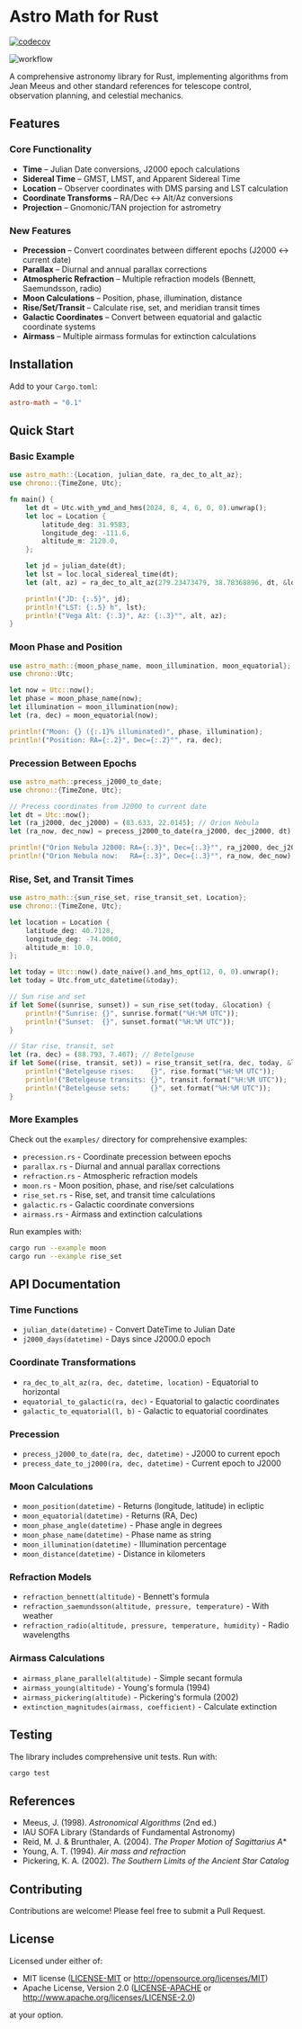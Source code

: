 # Astro Math for Rust

[![codecov](https://codecov.io/gh/gaker/astro-math/graph/badge.svg?token=ML01cRa3zB)](https://codecov.io/gh/gaker/astro-math)

![workflow](https://github.com/gaker/astro-math/actions/workflows/test.yml/badge.svg)

A comprehensive astronomy library for Rust, implementing algorithms from Jean Meeus and other standard references for telescope control, observation planning, and celestial mechanics.

## Features

### Core Functionality
- **Time** – Julian Date conversions, J2000 epoch calculations
- **Sidereal Time** – GMST, LMST, and Apparent Sidereal Time
- **Location** – Observer coordinates with DMS parsing and LST calculation
- **Coordinate Transforms** – RA/Dec ↔ Alt/Az conversions
- **Projection** – Gnomonic/TAN projection for astrometry

### New Features
- **Precession** – Convert coordinates between different epochs (J2000 ↔ current date)
- **Parallax** – Diurnal and annual parallax corrections
- **Atmospheric Refraction** – Multiple refraction models (Bennett, Saemundsson, radio)
- **Moon Calculations** – Position, phase, illumination, distance
- **Rise/Set/Transit** – Calculate rise, set, and meridian transit times
- **Galactic Coordinates** – Convert between equatorial and galactic coordinate systems
- **Airmass** – Multiple airmass formulas for extinction calculations


## Installation

Add to your `Cargo.toml`:


```toml
astro-math = "0.1"
```

## Quick Start

### Basic Example

```rust
use astro_math::{Location, julian_date, ra_dec_to_alt_az};
use chrono::{TimeZone, Utc};

fn main() {
    let dt = Utc.with_ymd_and_hms(2024, 8, 4, 6, 0, 0).unwrap();
    let loc = Location {
        latitude_deg: 31.9583,
        longitude_deg: -111.6,
        altitude_m: 2120.0,
    };

    let jd = julian_date(dt);
    let lst = loc.local_sidereal_time(dt);
    let (alt, az) = ra_dec_to_alt_az(279.23473479, 38.78368896, dt, &loc);

    println!("JD: {:.5}", jd);
    println!("LST: {:.5} h", lst);
    println!("Vega Alt: {:.3}°, Az: {:.3}°", alt, az);
}
```

### Moon Phase and Position

```rust
use astro_math::{moon_phase_name, moon_illumination, moon_equatorial};
use chrono::Utc;

let now = Utc::now();
let phase = moon_phase_name(now);
let illumination = moon_illumination(now);
let (ra, dec) = moon_equatorial(now);

println!("Moon: {} ({:.1}% illuminated)", phase, illumination);
println!("Position: RA={:.2}°, Dec={:.2}°", ra, dec);
```

### Precession Between Epochs

```rust
use astro_math::precess_j2000_to_date;
use chrono::{TimeZone, Utc};

// Precess coordinates from J2000 to current date
let dt = Utc::now();
let (ra_j2000, dec_j2000) = (83.633, 22.0145); // Orion Nebula
let (ra_now, dec_now) = precess_j2000_to_date(ra_j2000, dec_j2000, dt);

println!("Orion Nebula J2000: RA={:.3}°, Dec={:.3}°", ra_j2000, dec_j2000);
println!("Orion Nebula now:   RA={:.3}°, Dec={:.3}°", ra_now, dec_now);
```

### Rise, Set, and Transit Times

```rust
use astro_math::{sun_rise_set, rise_transit_set, Location};
use chrono::{TimeZone, Utc};

let location = Location {
    latitude_deg: 40.7128,
    longitude_deg: -74.0060,
    altitude_m: 10.0,
};

let today = Utc::now().date_naive().and_hms_opt(12, 0, 0).unwrap();
let today = Utc.from_utc_datetime(&today);

// Sun rise and set
if let Some((sunrise, sunset)) = sun_rise_set(today, &location) {
    println!("Sunrise: {}", sunrise.format("%H:%M UTC"));
    println!("Sunset:  {}", sunset.format("%H:%M UTC"));
}

// Star rise, transit, set
let (ra, dec) = (88.793, 7.407); // Betelgeuse
if let Some((rise, transit, set)) = rise_transit_set(ra, dec, today, &location, None) {
    println!("Betelgeuse rises:    {}", rise.format("%H:%M UTC"));
    println!("Betelgeuse transits: {}", transit.format("%H:%M UTC"));
    println!("Betelgeuse sets:     {}", set.format("%H:%M UTC"));
}
```


### More Examples

Check out the `examples/` directory for comprehensive examples:

- `precession.rs` - Coordinate precession between epochs
- `parallax.rs` - Diurnal and annual parallax corrections
- `refraction.rs` - Atmospheric refraction models
- `moon.rs` - Moon position, phase, and rise/set calculations  
- `rise_set.rs` - Rise, set, and transit time calculations
- `galactic.rs` - Galactic coordinate conversions
- `airmass.rs` - Airmass and extinction calculations

Run examples with:

```bash
cargo run --example moon
cargo run --example rise_set
```

## API Documentation

### Time Functions

- `julian_date(datetime)` - Convert DateTime to Julian Date
- `j2000_days(datetime)` - Days since J2000.0 epoch

### Coordinate Transformations

- `ra_dec_to_alt_az(ra, dec, datetime, location)` - Equatorial to horizontal
- `equatorial_to_galactic(ra, dec)` - Equatorial to galactic coordinates
- `galactic_to_equatorial(l, b)` - Galactic to equatorial coordinates

### Precession

- `precess_j2000_to_date(ra, dec, datetime)` - J2000 to current epoch
- `precess_date_to_j2000(ra, dec, datetime)` - Current epoch to J2000

### Moon Calculations

- `moon_position(datetime)` - Returns (longitude, latitude) in ecliptic
- `moon_equatorial(datetime)` - Returns (RA, Dec)
- `moon_phase_angle(datetime)` - Phase angle in degrees
- `moon_phase_name(datetime)` - Phase name as string
- `moon_illumination(datetime)` - Illumination percentage
- `moon_distance(datetime)` - Distance in kilometers

### Refraction Models

- `refraction_bennett(altitude)` - Bennett's formula
- `refraction_saemundsson(altitude, pressure, temperature)` - With weather
- `refraction_radio(altitude, pressure, temperature, humidity)` - Radio wavelengths

### Airmass Calculations

- `airmass_plane_parallel(altitude)` - Simple secant formula
- `airmass_young(altitude)` - Young's formula (1994)
- `airmass_pickering(altitude)` - Pickering's formula (2002)
- `extinction_magnitudes(airmass, coefficient)` - Calculate extinction

## Testing

The library includes comprehensive unit tests. Run with:

```bash
cargo test
```

## References

- Meeus, J. (1998). *Astronomical Algorithms* (2nd ed.)
- IAU SOFA Library (Standards of Fundamental Astronomy)
- Reid, M. J. & Brunthaler, A. (2004). *The Proper Motion of Sagittarius A**
- Young, A. T. (1994). *Air mass and refraction*
- Pickering, K. A. (2002). *The Southern Limits of the Ancient Star Catalog*

## Contributing

Contributions are welcome! Please feel free to submit a Pull Request.

## License

Licensed under either of:

- MIT license ([LICENSE-MIT](LICENSE-MIT) or <http://opensource.org/licenses/MIT>)
- Apache License, Version 2.0 ([LICENSE-APACHE](LICENSE-APACHE) or <http://www.apache.org/licenses/LICENSE-2.0>)

at your option.